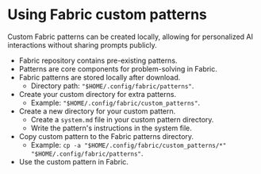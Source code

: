 # Using Fabric custom patterns

Custom Fabric patterns can be created locally, allowing for personalized AI interactions without sharing prompts publicly.

* Fabric repository contains pre-existing patterns.
* Patterns are core components for problem-solving in Fabric.
* Fabric patterns are stored locally after download.
  * Directory path: `"$HOME/.config/fabric/patterns"`.
* Create your custom directory for extra patterns.
  * Example: `"$HOME/.config/fabric/custom_patterns"`.
* Create a new directory for your custom pattern.
  * Create a `system.md` file in your custom pattern directory.
  * Write the pattern's instructions in the system file.
* Copy custom pattern to the Fabric patterns directory.
  * Example: `cp -a "$HOME/.config/fabric/custom_patterns/*" "$HOME/.config/fabric/patterns"`.
* Use the custom pattern in Fabric.